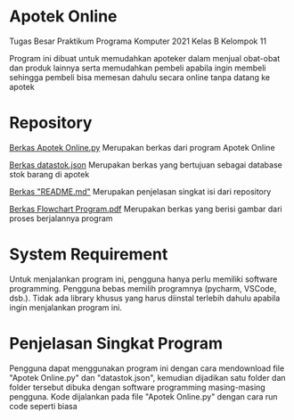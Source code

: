 # Apotek Online
Tugas Besar Praktikum Programa Komputer 2021 Kelas B
Kelompok 11

Program ini dibuat untuk memudahkan apoteker dalam menjual obat-obat dan produk lainnya serta memudahkan pembeli apabila ingin membeli sehingga pembeli bisa memesan dahulu secara online tanpa datang ke apotek

# Repository
<a href="https://github.com/ilhamfairuzaman/Kelompok-11_Apotek-Online/blob/main/Apotek%20Online.py"> Berkas Apotek Online.py</a>
    Merupakan berkas dari program Apotek Online
    
<a href="https://github.com/ilhamfairuzaman/Kelompok-11_Apotek-Online/blob/main/datastok.json"> Berkas datastok.json</a>
    Merupakan berkas yang bertujuan sebagai database stok barang di apotek
    
<a href="https://github.com/ilhamfairuzaman/Kelompok-11_Apotek-Online/blob/main/README.md"> Berkas "README.md"</a>
    Merupakan penjelasan singkat isi dari repository

<a href="https://github.com/ilhamfairuzaman/Kelompok-11_Apotek-Online/blob/main/Flowchart%20Program.pdf"> Berkas Flowchart Program.pdf</a>
    Merupakan berkas yang berisi gambar dari proses berjalannya program
    
# System Requirement
   Untuk menjalankan program ini, pengguna hanya perlu memiliki software programming. Pengguna bebas memilih programnya (pycharm, VSCode, dsb.). Tidak ada library khusus yang harus diinstal terlebih dahulu apabila ingin menjalankan program ini.
    
# Penjelasan Singkat Program
  Pengguna dapat menggunakan program ini dengan cara mendownload file "Apotek Online.py" dan "datastok.json", kemudian dijadikan satu folder dan folder tersebut dibuka dengan software programming masing-masing pengguna. Kode dijalankan pada file "Apotek Online.py" dengan cara run code seperti biasa


